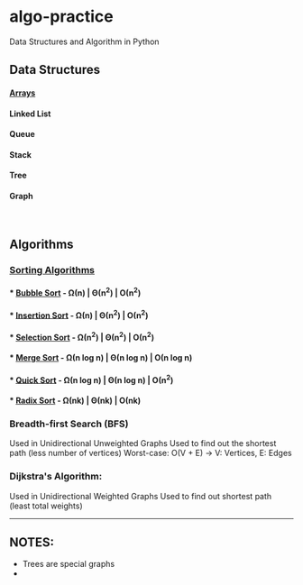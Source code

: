 # algo-practice
Data Structures and Algorithm in Python

## Data Structures
#### [Arrays](https://github.com/andys-github/algo-practice/tree/main/arrays)
#### Linked List
#### Queue
#### Stack
#### Tree
#### Graph

<br />

## Algorithms
### [Sorting Algorithms](https://github.com/andys-github/algo-practice/tree/main/sort)
#### * [Bubble Sort](https://github.com/andys-github/algo-practice/blob/sort/sort/bubble-sort.py) - &Omega;(n) | &Theta;(n<sup>2</sup>) | &Omicron;(n<sup>2</sup>)
#### * [Insertion Sort](https://github.com/andys-github/algo-practice/blob/sort/sort/insertion-sort.py) - &Omega;(n) | &Theta;(n<sup>2</sup>) | &Omicron;(n<sup>2</sup>)
#### * [Selection Sort](https://github.com/andys-github/algo-practice/blob/main/sort/selection-sort.py) - &Omega;(n<sup>2</sup>) | &Theta;(n<sup>2</sup>) | &Omicron;(n<sup>2</sup>)
#### * [Merge Sort](https://github.com/andys-github/algo-practice/blob/main/sort/merge-sort.py) - &Omega;(n log n) | &Theta;(n log n) | &Omicron;(n log n)
#### * [Quick Sort](https://github.com/andys-github/algo-practice/blob/main/sort/quick-sort.py) - &Omega;(n log n) | &Theta;(n log n) | &Omicron;(n<sup>2</sup>)
#### * [Radix Sort](https://github.com/andys-github/algo-practice/blob/main/sort/radix-sort.py) - &Omega;(nk) | &Theta;(nk) | &Omicron;(nk)


### Breadth-first Search (BFS)
Used in Unidirectional Unweighted Graphs
Used to find out the shortest path (less number of vertices)
Worst-case: O(V + E) -> V: Vertices, E: Edges

### Dijkstra's Algorithm:
Used in Unidirectional Weighted Graphs
Used to find out shortest path (least total weights)

---
## NOTES:
- Trees are special graphs
- 

